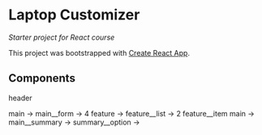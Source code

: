 # Laptop Customizer
_Starter project for React course_

This project was bootstrapped with [Create React App](https://github.com/facebook/create-react-app).

## Components
header

main -> main__form -> 4 feature -> feature__list -> 2 feature__item
main -> main__summary -> summary__option -> 

